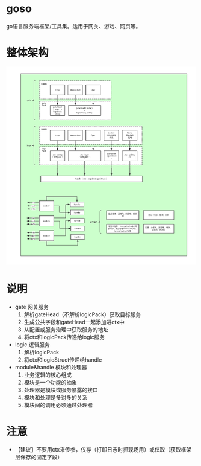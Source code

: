 # goso

go语言服务端框架/工具集。适用于网关、游戏、网页等。

# 整体架构
![](/docs/jpg/整体架构.jpg)

# 说明
- gate 网关服务
    1. 解析gateHead（不解析logicPack）获取目标服务
    2. 生成公共字段和gateHead一起添加进ctx中
    3. 从配置或服务治理中获取服务的地址
    4. 将ctx和logicPack传递给logic服务
- logic 逻辑服务
    1. 解析logicPack
    2. 将ctx和logicStruct传递给handle
- module&handle 模块和处理器
    1. 业务逻辑的核心组成
    2. 模块是一个功能的抽象
    3. 处理器是模块或服务暴露的接口
    4. 模块和处理是多对多的关系
    5. 模块间的调用必须通过处理器

# 注意
- 【建议】不要用ctx来传参，仅存（打印日志时抓现场用）或仅取（获取框架层保存的固定字段）
